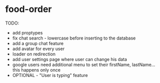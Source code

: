 # food-order

TODO:

- add proptypes
- fix chat search - lowercase before inserting to the database
- add a group chat feature
- add avatar for every user
- loader on redirection
- add user settings page where user can change his data
- google users need additional menu to set their firstName, lastName... this happens only once
- OPTIONAL - "User is typing" feature

